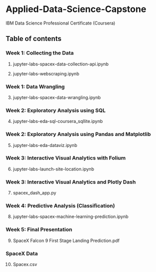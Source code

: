 # Applied-Data-Science-Capstone
IBM Data Science Professional Certificate (Coursera)

## Table of contents

### Week 1: Collecting the Data
1. jupyter-labs-spacex-data-collection-api.ipynb  

2. jupyter-labs-webscraping.ipynb  

### Week 1: Data Wrangling
3. jupyter-labs-spacex-data-wrangling.ipynb  

### Week 2: Exploratory Analysis using SQL
4. jupyter-labs-eda-sql-coursera_sqllite.ipynb

### Week 2: Exploratory Analysis using Pandas and Matplotlib
5. jupyter-labs-eda-dataviz.ipynb

### Week 3: Interactive Visual Analytics with Folium
6. jupyter-labs-launch-site-location.ipynb

### Week 3: Interactive Visual Analytics and Plotly Dash
7. spacex_dash_app.py

### Week 4: Predictive Analysis (Classification)
8. jupyter-labs-spacex-machine-learning-prediction.ipynb

### Week 5: Final Presentation
9. SpaceX Falcon 9 First Stage Landing Prediction.pdf

### SpaceX Data
10. Spacex.csv
